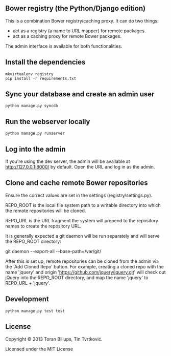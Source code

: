 ## Bower registry (the Python/Django edition)

This is a combination Bower registry/caching proxy. It can do two things:

* act as a registry (a name to URL mapper) for remote packages.
* act as a caching proxy for remote Bower packages.

The admin interface is available for both functionalities.

## Install the dependencies

    mkvirtualenv registry
    pip install -r requirements.txt

## Sync your database and create an admin user

    python manage.py syncdb 

## Run the webserver locally

    python manage.py runserver

## Log into the admin

If you're using the dev server, the admin will be available at 
http://127.0.0.1:8000/ by default. Open the URL and log in as the admin.

## Clone and cache remote Bower repositories

Ensure the correct values are set in the settings (registry/settings.py).

REPO_ROOT is the local file system path to a writable directory into which the
remote repositories will be cloned.

REPO_URL is the URL fragment the system will prepend to the repository names
to create the repository URL.

It is generally expected a git daemon will be run separately and will serve
the REPO_ROOT directory:

git daemon --export-all --base-path=/var/git/

After this is set up, remote repositories can be cloned from the admin via the
'Add Cloned Repo' button. For example, creating a cloned repo with the name
'jquery' and origin 'https://github.com/jquery/jquery.git' will check out 
jQuery into the REPO_ROOT directory, and map the name 'jquery' to REPO_URL + 
'jquery'.

## Development

    python manage.py test test
      
## License

Copyright © 2013 Toran Billups, Tin Tvrtković.

Licensed under the MIT License
